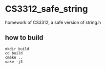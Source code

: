# CS3312_safe_string
homework of CS3312, a safe version of string.h

## how to build
```
mkdir build
cd build
cmake ..
make -j3
```
